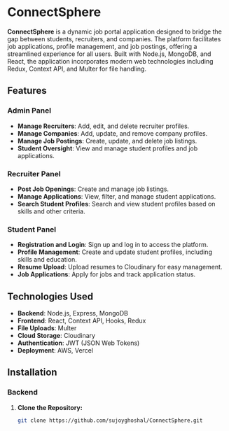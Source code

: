 # ConnectSphere

**ConnectSphere** is a dynamic job portal application designed to bridge the gap between students, recruiters, and companies. The platform facilitates job applications, profile management, and job postings, offering a streamlined experience for all users. Built with Node.js, MongoDB, and React, the application incorporates modern web technologies including Redux, Context API, and Multer for file handling.

## Features

### Admin Panel
- **Manage Recruiters**: Add, edit, and delete recruiter profiles.
- **Manage Companies**: Add, update, and remove company profiles.
- **Manage Job Postings**: Create, update, and delete job listings.
- **Student Oversight**: View and manage student profiles and job applications.

### Recruiter Panel
- **Post Job Openings**: Create and manage job listings.
- **Manage Applications**: View, filter, and manage student applications.
- **Search Student Profiles**: Search and view student profiles based on skills and other criteria.

### Student Panel
- **Registration and Login**: Sign up and log in to access the platform.
- **Profile Management**: Create and update student profiles, including skills and education.
- **Resume Upload**: Upload resumes to Cloudinary for easy management.
- **Job Applications**: Apply for jobs and track application status.

## Technologies Used

- **Backend**: Node.js, Express, MongoDB
- **Frontend**: React, Context API, Hooks, Redux
- **File Uploads**: Multer
- **Cloud Storage**: Cloudinary
- **Authentication**: JWT (JSON Web Tokens)
- **Deployment**: AWS, Vercel

## Installation

### Backend

1. **Clone the Repository:**
   ```bash
   git clone https://github.com/sujoyghoshal/ConnectSphere.git

